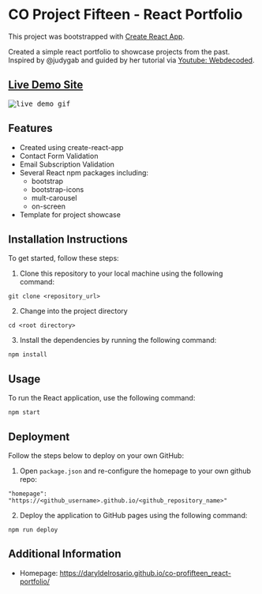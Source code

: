 # CO Project Fifteen - React Portfolio

This project was bootstrapped with [Create React App](https://github.com/facebook/create-react-app).

Created a simple react portfolio to showcase projects from the past. Inspired by @judygab and guided by her tutorial via <a href="https://youtu.be/hYv6BM2fWd8">Youtube: Webdecoded</a>. 

## <a href="https://daryldelrosario.github.io/co-profifteen_react-portfolio/">Live Demo Site</a>

<kbd><img src="https://github.com/daryldelrosario/co-profifteen_react-portfolio/blob/main/src/assets/img/co-profifteen_ld.gif?raw=true" alt="live demo gif"></kbd>

## Features
- Created using create-react-app
- Contact Form Validation
- Email Subscription Validation
- Several React npm packages including:
  - bootstrap
  - bootstrap-icons
  - mult-carousel
  - on-screen
- Template for project showcase

## Installation Instructions
To get started, follow these steps:

1. Clone this repository to your local machine using the following command:
```
git clone <repository_url>
```   

2. Change into the project directory
```
cd <root directory>
```

3. Install the dependencies by running the following command:
```
npm install
```

## Usage
To run the React application, use the following command:
```
npm start
```

## Deployment
Follow the steps below to deploy on your own GitHub:

1. Open `package.json` and re-configure the homepage to your own github repo:
```
"homepage": "https://<github_username>.github.io/<github_repository_name>"
```

2. Deploy the application to GitHub pages using the following command:
```
npm run deploy
```

## Additional Information
- Homepage: <a href="https://daryldelrosario.github.io/co-profifteen_react-portfolio/">https://daryldelrosario.github.io/co-profifteen_react-portfolio/</a>




